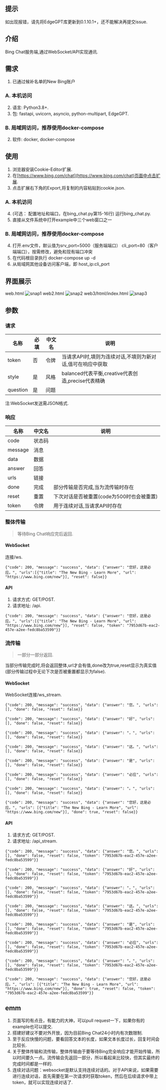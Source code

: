 ## 提示
如出现报错，请先将EdgeGPT库更新到0.1.10.1+，还不能解决再提交issue.
## 介绍
Bing Chat服务端,通过WebSocket/API实现通讯.
## 需求
1. 已通过候补名单的New Bing账户
### A. 本机访问
2. 语言: Python3.8+.
3. 包: fastapi, uvicorn, asyncio, python-multipart, EdgeGPT.
### B. 局域网访问，推荐使用docker-compose
2. 软件: docker, docker-compose

## 使用
1. 浏览器安装Cookie-Editor扩展.
2. 在[https://www.bing.com/chat](https://www.bing.com/chat)页面中点击扩展.
3. 点击扩展右下角的Export,将复制的内容粘贴到cookie.json.
### A. 本机访问
4. (可选： 配置地址和端口，在bing_chat.py第15-16行) 运行bing_chat.py.
5. 直接从文件系统中打开example中三个web窗口之一
### B. 局域网访问，推荐使用docker-compose
4. 打开.env文件，默认值为srv_port=5000（服务端端口） cli_port=80（客户端端口），按需修改，避免和现有端口冲突
5. 在代码根目录执行 docker-compose up -d
6. 从局域网其他设备访问客户端，即 host_ip:cli_port
## 界面展示
web.html
![snap1](./assets/snap1.png)
web2.html
![snap2](./assets/snap2.png)
web3/html/index.html
![snap3](./assets/snap3.png)
## 参数
### 请求
名称|必填|中文名|说明
---|---|---|---
token|否|令牌|当请求API时,填则为连续对话,不填则为新对话,值可在响应中获取
style|是|风格|balanced代表平衡,creative代表创造,precise代表精确
question|是|问题|

注:WebSocket发送需JSON格式.
### 响应
名称|中文名|说明
---|---|---
code|状态码|
message|消息|
data|数据|
answer|回答|
urls|链接|
done|完成|部分传输是否完成,当为流传输时存在
reset|重置|下次对话是否被重置(code为500时也会被重置)
token|令牌|用于连续对话,当请求API时存在
### 整体传输
> 等待Bing Chat响应完后返回.

#### WebSocket
连接/ws.
```
{"code": 200, "message": "success", "data": {"answer": "您好，这是必应。", "urls":[{"title": "The New Bing - Learn More", "url": "https://www.bing.com/new"}], "reset": false}}
```
#### API
1. 请求方式: GET/POST.
2. 请求地址: /api.
```
{"code": 200, "message": "success", "data": {"answer": "您好，这是必应。", "urls":[{"title": "The New Bing - Learn More", "url": "https://www.bing.com/new"}], "reset": false, "token": "7953d67b-eac2-457e-a2ee-fedc8ba53599"}}
```
### 流传输
> 一部分一部分返回.

当部分传输完成时,将会返回整体,url才会有值,done改为true,reset显示为真实值(部分传输过程中无论下次是否被重置都显示为false).
#### WebSocket
WebSocket连接/ws_stream.
```
{"code": 200, "message": "success", "data": {"answer": "您。", "urls": [], "done": false, "reset": false}}

{"code": 200, "message": "success", "data": {"answer": "好", "urls": [], "done": false, "reset": false}}

{"code": 200, "message": "success", "data": {"answer": "，", "urls": [], "done": false, "reset": false}}

{"code": 200, "message": "success", "data": {"answer": "这。", "urls": [], "done": false, "reset": false}}

{"code": 200, "message": "success", "data": {"answer": "是", "urls": [], "done": false, "reset": false}}

{"code": 200, "message": "success", "data": {"answer": "必应", "urls": [], "done": false, "reset": false}}

{"code": 200, "message": "success", "data": {"answer": "。", "urls": [], "done": false, "reset": false}}

{"code": 200, "message": "success", "data": {"answer": "您好，这是必应。", "urls": [{"title": "The New Bing - Learn More", "url": "https://www.bing.com/new"}], "done": true, "reset": false}}
```
#### API
1. 请求方式: GET/POST.
2. 请求地址: /api_stream.
```
{"code": 200, "message": "success", "data": {"answer": "您。", "urls": [], "done": false, "reset": false, "token": "7953d67b-eac2-457e-a2ee-fedc8ba53599"}}

{"code": 200, "message": "success", "data": {"answer": "好", "urls": [], "done": false, "reset": false, "token": "7953d67b-eac2-457e-a2ee-fedc8ba53599"}}

{"code": 200, "message": "success", "data": {"answer": "，", "urls": [], "done": false, "reset": false, "token": "7953d67b-eac2-457e-a2ee-fedc8ba53599"}}

{"code": 200, "message": "success", "data": {"answer": "这。", "urls": [], "done": false, "reset": false, "token": "7953d67b-eac2-457e-a2ee-fedc8ba53599"}}

{"code": 200, "message": "success", "data": {"answer": "是", "urls": [], "done": false, "reset": false, "token": "7953d67b-eac2-457e-a2ee-fedc8ba53599"}}

{"code": 200, "message": "success", "data": {"answer": "必应", "urls": [], "done": false, "reset": false, "token": "7953d67b-eac2-457e-a2ee-fedc8ba53599"}}

{"code": 200, "message": "success", "data": {"answer": "。", "urls": [], "done": false, "reset": false, "token": "7953d67b-eac2-457e-a2ee-fedc8ba53599"}}

{"code": 200, "message": "success", "data": {"answer": "您好，这是必应。", "urls": [{"title": "The New Bing - Learn More", "url": "https://www.bing.com/new"}], "done": true, "reset": false, "token": "7953d67b-eac2-457e-a2ee-fedc8ba53599"}}
```
## emm
1. 页面写的有点丑，有能力的大神，可以pull request一下，如果你有的example也可以提交.
2. 搭建好建议不要对外开放，因为目前Bing Chat24小时内有次数限制.
3. 至于反应快慢的问题，要看回答文本的长度，如果文本长度过长，回复时间会比较长.
4. 关于整体传输和流传输，整体传输由于要等待Bing完全响应才能开始传输，所以时间要久一点。流传输会先返回一部分，所以看起来比较快，但其实最终的完成时间都是一样的.
5. 连续对话问题：websocket是默认支持连续对话的。对于API来说，如果需要进行连续对话，首先需要在第一次请求时获取token，然后在后续请求中带上token，就可以实现连续对话了.
